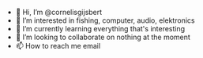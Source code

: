 - 👋 Hi, I’m @cornelisgijsbert
- 👀 I’m interested in fishing, computer, audio, elektronics
- 🌱 I’m currently learning everything that's interesting
- 💞️ I’m looking to collaborate on nothing at the moment
- 📫 How to reach me email

<!---
cornelisgijsbert/cornelisgijsbert is a ✨ special ✨ repository because its `README.md` (this file) appears on your GitHub profile.
You can click the Preview link to take a look at your changes.
--->

